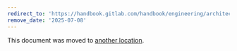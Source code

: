 ```yaml
---
redirect_to: 'https://handbook.gitlab.com/handbook/engineering/architecture/design-documents/cells/unique_sequences/'
remove_date: '2025-07-08'
---
```


This document was moved to [another location](https://handbook.gitlab.com/handbook/engineering/architecture/design-documents/cells/unique_sequences/).

<!-- This redirect file can be deleted after <2025-07-08>. -->
<!-- Redirects that point to other docs in the same project expire in three months. -->
<!-- Redirects that point to docs in a different project or site (for example, link is not relative and starts with `https:`) expire in one year. -->
<!-- Before deletion, see: https://docs.gitlab.com/ee/development/documentation/redirects.html -->

